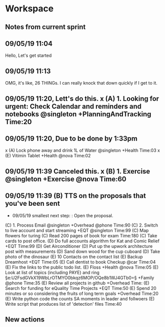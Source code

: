 # Workspace 
##  Notes from current sprint 


## 09/05/19 11:04 
Hello, Let's get started  

## 09/05/19 11:13 
OMG, it's like, 26 THINGs. I can really knock that down quickly if I get to it.  

## 09/05/19 11:20, Lett's do this.  x (A) 1. Looking for urgent: Check Calendar and reminders and notebooks  @singleton +PlanningAndTracking Time:20

## 09/05/19 11:20, Due to be done by 1:33pm 
x (A) Lock phone away and drink 1L of Water @singleton +Health Time:03
x (E) Vitimin Tablet +Health @nova  Time:02
## 09/05/19 11:39 Canceled this.  x (B) 1. Exercise @singleton +Exercise @nova  Time:60 

## 09/05/19 11:39 (B) TTS on the proposals that you've been sent 
- 09/05/19 smallest next step: : Open the proposal. 

(C) 1. Process Email @singleton +Overhead @phone  Time:90
(C) 2. Switch to live account and start streaming +EQT @singleton Time:99
(C) Map flowers for turing 
(C) Read 200 pages of book for exam  Time:180
(C) Take cards to post office. 
(D) Do full accounts algorithm for Kat and Comic Relief +EQT Time:99
(D) Get Airconditioner
(D) Put up the upwork architecture post with measurements 
(D) Sand down wood for the cup cuboard 
(D) Take photo of the dinosaur 
(E) 10 Contacts on the contact list 
(E) Backup Dreamhost +EQT Time:05
(E) Call dentist to book Checkup @car  Time:04
(E) Fix the links to the public todo list. 
(E) Floss +Health @nova  Time:05
(E) Look at list of topics (including PAYE) and ring §e:U2FsdGVkX19WbLrOTMYO0bkqz6MOP/OQe8b1WJ4GTb0=§ +Family @phone  Time:35 
(E) Review all projects in github +Overhead Time: 
(E) Search for funding for eQuality Time Projects +EQT Time:50
(E) Spend 20 minutes or so considering the fruits of long term goals +Overhead Time:20
(E) Write python code the counts SA moments in leader and follwoers 
(E) Write script that produces list of 'detection' files Time:40


##  New actions 


